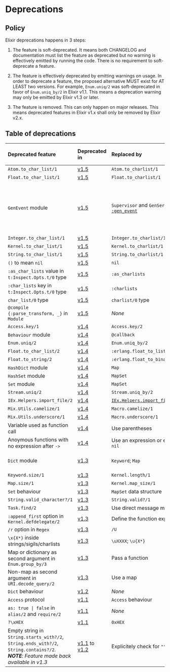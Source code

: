 # Deprecations

## Policy

Elixir deprecations happens in 3 steps:

  1. The feature is soft-deprecated. It means both CHANGELOG and documentation must list the feature as deprecated but no warning is effectively emitted by running the code. There is no requirement to soft-deprecate a feature.

  2. The feature is effectively deprecated by emitting warnings on usage. In order to deprecate a feature, the proposed alternative MUST exist for AT LEAST two versions. For example, `Enum.uniq/2` was soft-deprecated in favor of `Enum.uniq_by/2` in Elixir v1.1. This means a deprecation warning may only be emitted by Elixir v1.3 or later.

  3. The feature is removed. This can only happen on major releases. This means deprecated features in Elixir v1.x shall only be removed by Elixir v2.x.


## Table of deprecations

Deprecated feature        | Deprecated in | Replaced by             | Replacement available since
:------------------------ | :------------ | :---------------------- | :---------------------------
`Atom.to_char_list/1`     | [v1.5]        | `Atom.to_charlist/1`    | v1.3
`Float.to_char_list/1`    | [v1.5]        | `Float.to_charlist/1`   | v1.3
`GenEvent` module         | [v1.5]        | `Supervisor` and `GenServer`; [`GenStage`](https://hex.pm/packages/gen_stage); [`:gen_event`](http://www.erlang.org/doc/man/gen_event.html) | v1.0 (`Supervisor` and `GenServer`); v1.3 (`GenStage`); OTP 17 (`:gen_event`)
`Integer.to_char_list/1`  | [v1.5]        | `Integer.to_charlist/1` | v1.3
`Kernel.to_char_list/1`   | [v1.5]        | `Kernel.to_charlist/1`  | v1.3
`String.to_char_list/1`   | [v1.5]        | `String.to_charlist/1`  | v1.3
`()` to mean `nil`        | [v1.5]        | `nil`                   | v1.0
`:as_char_lists` value in `t:Inspect.Opts.t/0` type | [v1.5] | `:as_charlists` | v1.3
`:char_lists` key in `t:Inspect.Opts.t/0` type | [v1.5] | `:charlists` | v1.3
`char_list/0` type        | [v1.5]        | `charlist/0` type       | v1.3
`@compile {:parse_transform, _}` in `Module` | [v1.5] | *None*      | *None*
`Access.key/1`            | [v1.4]        | `Access.key/2`          | v1.3
`Behaviour` module        | [v1.4]        | `@callback`             | v1.0
`Enum.uniq/2`             | [v1.4]        | `Enum.uniq_by/2`        | v1.2
`Float.to_char_list/2`    | [v1.4]        | `:erlang.float_to_list/2` | OTP 17
`Float.to_string/2`       | [v1.4]        | `:erlang.float_to_binary/2` | OTP 17
`HashDict` module         | [v1.4]        | `Map`                   | v1.2
`HashSet` module          | [v1.4]        | `MapSet`                | v1.1
`Set` module              | [v1.4]        | `MapSet`                | v1.1
`Stream.uniq/2`           | [v1.4]        | `Stream.uniq_by/2`      | v1.2
`IEx.Helpers.import_file/2` | [v1.4]  | [`IEx.Helpers.import_file_if_available/1`](https://hexdocs.pm/iex/IEx.Helpers.html#import_file_if_available/1) | v1.3
`Mix.Utils.camelize/1`    | [v1.4]        | `Macro.camelize/1`      | v1.2
`Mix.Utils.underscore/1`  | [v1.4]        | `Macro.underscore/1`    | v1.2
Variable used as function call | [v1.4]   | Use parentheses         | v1.0
Anoymous functions with no expression after `->` | [v1.4] | Use an expression or explicitely return `nil` | v1.0
`Dict` module             | [v1.3]        | `Keyword`; `Map`        | v1.0 (`Keyword`); v1.2 (`Map`)
`Keyword.size/1`          | [v1.3]        | `Kernel.length/1`       | v1.0
`Map.size/1`              | [v1.3]        | `Kernel.map_size/1`     | v1.0
`Set` behaviour           | [v1.3]        | `MapSet` data structure | v1.1
`String.valid_character?/1` | [v1.3]      | `String.valid?/1`       | v1.0
`Task.find/2`             | [v1.3]        | Use direct message matching | v1.0
`:append_first` option in `Kernel.defdelegate/2` | [v1.3] | Define the function explicitely | *None*
`/r` option in `Regex`    | [v1.3]        | `/U`                    | v1.1
`\x{X*}` inside strings/sigils/charlists | [v1.3] | `\uXXXX`; `\u{X*}` | v1.1
Map or dictionary as second argument in `Enum.group_by/3` | [v1.3] | Pass a function | v1.3
Non-map as second argument in `URI.decode_query/2` | [v1.3] | Use a map | v1.0
`Dict` behaviour          | [v1.2]        | *None*                  | *None*
`Access` protocol         | [v1.1]        | `Access` behaviour      | v1.1
`as: true \| false` in `alias/2` and `require/2` | [v1.1] | *None*  | *None*
`?\xHEX`                  | [v1.1]        | `0xHEX`                 | v1.0
Empty string in `String.starts_with?/2`, `String.ends_with?/2`, `String.contains?/2`. *__NOTE__: Feature made back available in v1.3* | [v1.1] to [v1.2] | Explicitely check for `""` beforehand | v1.0

[v1.1]: https://github.com/elixir-lang/elixir/blob/v1.1/CHANGELOG.md#4-deprecations
[v1.2]: https://github.com/elixir-lang/elixir/blob/v1.2/CHANGELOG.md#changelog-for-elixir-v12
[v1.3]: https://github.com/elixir-lang/elixir/blob/v1.3/CHANGELOG.md#4-deprecations
[v1.4]: https://github.com/elixir-lang/elixir/blob/v1.4/CHANGELOG.md#4-deprecations
[v1.5]: https://github.com/elixir-lang/elixir/blob/v1.5/CHANGELOG.md#4-deprecations
